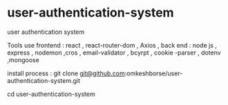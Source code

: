 # user-authentication-system
user authentication system 

Tools use 
frontend : react , react-router-dom , Axios , 
back end : node js , express , nodemon ,cros , email-validator , bcyrpt , cookie -parser  , dotenv ,mongoose 

 install process : 
 git clone git@github.com:omkeshborse/user-authentication-system.git 

 cd user-authentication-system
 
 
